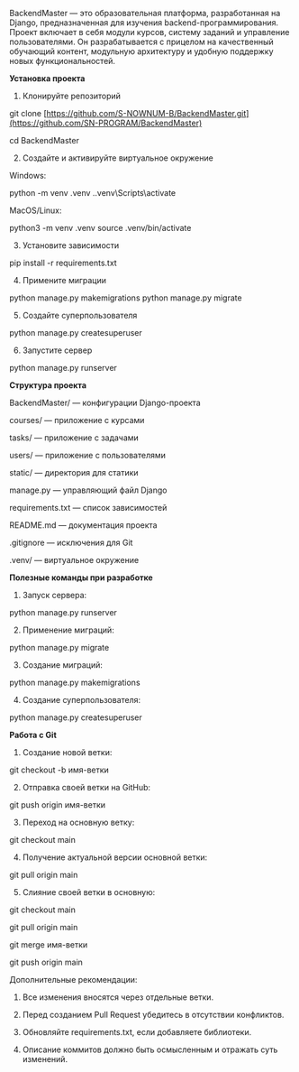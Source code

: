 BackendMaster — это образовательная платформа, разработанная на Django, предназначенная для изучения backend-программирования. Проект включает в себя модули курсов, систему заданий и управление пользователями. Он разрабатывается с прицелом на качественный обучающий контент, модульную архитектуру и удобную поддержку новых функциональностей.

**Установка проекта**

1. Клонируйте репозиторий

git clone [https://github.com/S-NOWNUM-B/BackendMaster.git](https://github.com/SN-PROGRAM/BackendMaster)

cd BackendMaster

2. Создайте и активируйте виртуальное окружение

Windows:

python -m venv .venv
.\.venv\Scripts\activate

MacOS/Linux:

python3 -m venv .venv
source .venv/bin/activate

3. Установите зависимости

pip install -r requirements.txt

4. Примените миграции

python manage.py makemigrations
python manage.py migrate

5. Создайте суперпользователя

python manage.py createsuperuser

6. Запустите сервер

python manage.py runserver

**Структура проекта**

BackendMaster/ — конфигурации Django-проекта

courses/ — приложение с курсами

tasks/ — приложение с задачами

users/ — приложение с пользователями

static/ — директория для статики

manage.py — управляющий файл Django

requirements.txt — список зависимостей

README.md — документация проекта

.gitignore — исключения для Git

.venv/ — виртуальное окружение

**Полезные команды при разработке**

1) Запуск сервера:

python manage.py runserver

2) Применение миграций:

python manage.py migrate

3) Создание миграций:

python manage.py makemigrations

4) Создание суперпользователя:

python manage.py createsuperuser

**Работа с Git**

1) Создание новой ветки:

git checkout -b имя-ветки

2) Отправка своей ветки на GitHub:

git push origin имя-ветки

3) Переход на основную ветку:

git checkout main

4) Получение актуальной версии основной ветки:

git pull origin main

5) Слияние своей ветки в основную:

git checkout main

git pull origin main

git merge имя-ветки

git push origin main

Дополнительные рекомендации:

1. Все изменения вносятся через отдельные ветки.
 
2. Перед созданием Pull Request убедитесь в отсутствии конфликтов.
 
3. Обновляйте requirements.txt, если добавляете библиотеки.
 
4. Описание коммитов должно быть осмысленным и отражать суть изменений.
